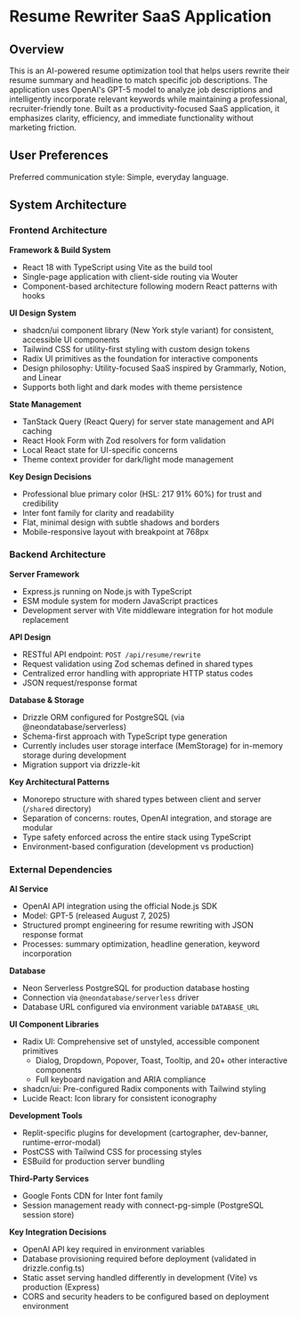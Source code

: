 # Resume Rewriter SaaS Application

## Overview

This is an AI-powered resume optimization tool that helps users rewrite their resume summary and headline to match specific job descriptions. The application uses OpenAI's GPT-5 model to analyze job descriptions and intelligently incorporate relevant keywords while maintaining a professional, recruiter-friendly tone. Built as a productivity-focused SaaS application, it emphasizes clarity, efficiency, and immediate functionality without marketing friction.

## User Preferences

Preferred communication style: Simple, everyday language.

## System Architecture

### Frontend Architecture

**Framework & Build System**
- React 18 with TypeScript using Vite as the build tool
- Single-page application with client-side routing via Wouter
- Component-based architecture following modern React patterns with hooks

**UI Design System**
- shadcn/ui component library (New York style variant) for consistent, accessible UI components
- Tailwind CSS for utility-first styling with custom design tokens
- Radix UI primitives as the foundation for interactive components
- Design philosophy: Utility-focused SaaS inspired by Grammarly, Notion, and Linear
- Supports both light and dark modes with theme persistence

**State Management**
- TanStack Query (React Query) for server state management and API caching
- React Hook Form with Zod resolvers for form validation
- Local React state for UI-specific concerns
- Theme context provider for dark/light mode management

**Key Design Decisions**
- Professional blue primary color (HSL: 217 91% 60%) for trust and credibility
- Inter font family for clarity and readability
- Flat, minimal design with subtle shadows and borders
- Mobile-responsive layout with breakpoint at 768px

### Backend Architecture

**Server Framework**
- Express.js running on Node.js with TypeScript
- ESM module system for modern JavaScript practices
- Development server with Vite middleware integration for hot module replacement

**API Design**
- RESTful API endpoint: `POST /api/resume/rewrite`
- Request validation using Zod schemas defined in shared types
- Centralized error handling with appropriate HTTP status codes
- JSON request/response format

**Database & Storage**
- Drizzle ORM configured for PostgreSQL (via @neondatabase/serverless)
- Schema-first approach with TypeScript type generation
- Currently includes user storage interface (MemStorage) for in-memory storage during development
- Migration support via drizzle-kit

**Key Architectural Patterns**
- Monorepo structure with shared types between client and server (`/shared` directory)
- Separation of concerns: routes, OpenAI integration, and storage are modular
- Type safety enforced across the entire stack using TypeScript
- Environment-based configuration (development vs production)

### External Dependencies

**AI Service**
- OpenAI API integration using the official Node.js SDK
- Model: GPT-5 (released August 7, 2025)
- Structured prompt engineering for resume rewriting with JSON response format
- Processes: summary optimization, headline generation, keyword incorporation

**Database**
- Neon Serverless PostgreSQL for production database hosting
- Connection via `@neondatabase/serverless` driver
- Database URL configured via environment variable `DATABASE_URL`

**UI Component Libraries**
- Radix UI: Comprehensive set of unstyled, accessible component primitives
  - Dialog, Dropdown, Popover, Toast, Tooltip, and 20+ other interactive components
  - Full keyboard navigation and ARIA compliance
- shadcn/ui: Pre-configured Radix components with Tailwind styling
- Lucide React: Icon library for consistent iconography

**Development Tools**
- Replit-specific plugins for development (cartographer, dev-banner, runtime-error-modal)
- PostCSS with Tailwind CSS for processing styles
- ESBuild for production server bundling

**Third-Party Services**
- Google Fonts CDN for Inter font family
- Session management ready with connect-pg-simple (PostgreSQL session store)

**Key Integration Decisions**
- OpenAI API key required in environment variables
- Database provisioning required before deployment (validated in drizzle.config.ts)
- Static asset serving handled differently in development (Vite) vs production (Express)
- CORS and security headers to be configured based on deployment environment
